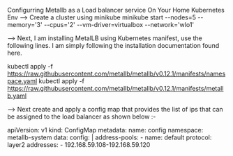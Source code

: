 Configurring Metallb as a Load balancer service On Your Home Kubernetes Env
--> Create a cluster using minikube 
minikube start --nodes=5 --memory='3' --cpus='2' --vm-driver=virtualbox --network='wlo1'

--> Next, I am installing MetalLB using Kubernetes manifest, 
use the following lines. I am simply following the installation documentation found here.

kubectl apply -f https://raw.githubusercontent.com/metallb/metallb/v0.12.1/manifests/namespace.yaml
kubectl apply -f https://raw.githubusercontent.com/metallb/metallb/v0.12.1/manifests/metallb.yaml

--> Next create and apply a config map that provides the list of ips that can be assigned to the load balancer as shown below :-

apiVersion: v1
kind: ConfigMap
metadata:
  name: config
  namespace: metallb-system
data:
  config: |
    address-pools:
    - name: default
      protocol: layer2
      addresses:
      - 192.168.59.108-192.168.59.120
